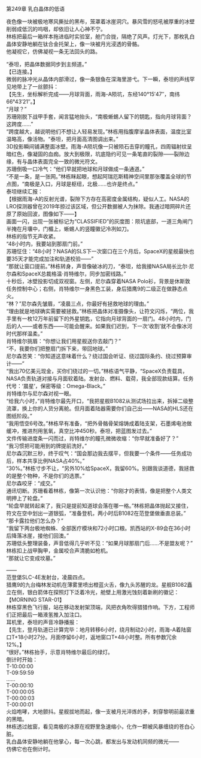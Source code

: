第249章  乳白晶体的低语

夜色像一块被极地寒风撕扯的黑布，笼罩着冰崖洞穴。暴风雪的怒吼被厚重的冰壁削弱成低沉的呜咽，却依旧让人心神不宁。  
林栋把最后一箱样本拖进临时实验室，舱门合拢，隔绝了风声。灯光下，那枚乳白晶体安静地躺在钛合金托架上，像一块被月光浸透的骨骼。  
他凝视它，仿佛凝视一条无法回头的路。

“泰坦，把晶体数据同步到主频道。”  
【已连接。】  
微弱的脉冲光从晶体内部滑过，像一条银鱼在深海里游弋。下一瞬，泰坦的声线罕见地带上了一丝颤抖：  
【先生，坐标解析完成——月球背面，雨海-A陨坑，东经140°15′47″，南纬66°43′21″。】  
“月球？”  
苏珊刚脱下战甲手套，闻言猛地抬头，“南极蜥蜴人留下的钥匙，指向月球背面？这跨度……”  
“跨度越大，越说明他们不想让人轻易发现。”林栋用指腹摩挲晶体表面，温度比室温略高，像活物。“泰坦，把月面高清图调出来。”  
3D投影瞬间铺满整面冰壁。雨海-A陨坑像一只被陨石击穿的瞳孔，四周辐射纹呈暗红色，像凝固的血痂。放大到极限，坑底隐约可见一条笔直的裂隙——裂隙边缘，有与晶体表面完全一致的微光符文。  
苏珊倒吸一口冷气：“他们早就把地球和月球做成一条通道。”  
“不是一条，是一张网。”林栋眯起眼，想起阿瑞厄斯精神空间里那张覆盖全球的节点图，“南极是入口，月球是枢纽，北极……也许是终点。”  
泰坦继续汇报：  
【根据雨海-A的反射光谱，裂隙下方存在高密度金属结构，疑似人工。NASA的LRO探测器曾在2019年掠过该区域，但公开数据被人为抹除。我通过暗网碎片还原了原始回波，图像如下——】  
画面一闪，出现一张被标记为“CLASSIFIED”的灰度图：陨坑底部，一道三角闸门半掩在月壤中，门楣上，蜥蜴人的竖瞳徽记冷冽如刀。  
林栋的指节无声收紧。  
“48小时内，我要站到那扇门前。”  
苏珊怔住：“48小时？NASA的SLS下一次窗口在三个月后，SpaceX的星舰最快也要35天才能完成加注和轨道校验——”  
“那就让窗口提前。”林栋转身，声音像破冰的刀，“泰坦，给我接NASA局长比尔·尼尔森和SpaceX总裁格温·肖特维尔，同步加密线路。”  
十秒后，冰壁投影切成双视窗。左侧，尼尔森穿着NASA Polo衫，背景是休斯敦任务控制中心；右侧，肖特维尔一身黑色工装，身后猎鹰9的二级正在做静态点火。  
“林？”尼尔森先皱眉，“凌晨三点，你最好有拯救地球的理由。”  
“理由就是地球确实需要被拯救。”林栋把晶体对准摄像头，让符文闪烁，“两位，我手里有一枚12万年前留下的外星钥匙，它指向月球背面的一扇门。48小时内，门后的人——或者东西——可能会醒来。如果我们迟到，下一次‘收割’就不会像冰河时代那样温柔。”  
肖特维尔挑眉：“你想让我们用星舰送你去敲门？”  
“不，我要你们把整扇门拆下来，带回地球。”  
尼尔森苦笑：“你知道这意味着什么？绕过国会听证、绕过国际条约、绕过预算审计——”  
“我出70亿美元现金，买你们绕过的一切。”林栋语气平静，“SpaceX负责载具，NASA负责轨道对接与月面软着陆。发射台、燃料、载荷，我全部现款结算。任务代号：‘晨星’，保密等级：Omega-Black。”  
肖特维尔与尼尔森对视一眼。  
“给我六小时，”肖特维尔最先开口，“我把星舰B1082从测试场拉出来，拆掉二级整流罩，换上你的人货分离舱。但月面着陆器需要你们自己出——NASA的HLS还在图纸阶段。”  
“我用悟空6号改。”林栋早有准备，“把外骨骼骨架熔铸成着陆支架，石墨烯电池做缓冲，推进剂用氢氧，真空比冲450秒。泰坦，把蓝图发过去。”  
文件传输进度条一闪而过，肖特维尔的瞳孔微微收缩：“你早就准备好了？”  
“我习惯把可能用到的牌提前洗好。”  
尼尔森沉默三秒，终于叹气：“国会那边我去摆平，但我要一个条件——任务成功后，样本共享比例NASA占40%。”  
“30%。”林栋寸步不让，“另外10%给SpaceX，我留60%。别跟我谈道德，我拯救的是整个物种，不是你们的选票。”  
尼尔森咬牙：“成交。”  
通讯切断。苏珊看着林栋，像第一次认识他：“你刚才的表情，像是把整个人类文明押上了轮盘。”  
“轮盘早就转起来了，我只是提前知道球会落在哪一格。”林栋把晶体抛起又接住，符文在空中划出一道银弧，“准备登机，两小时后B1082在范登堡做垂直总装。”  
“那卡露拉他们怎么办？”  
“我留下两台极地蜘蛛、全部医疗模块和72小时口粮。凯西站的X-89会在36小时后降落冰崖，接他们回澳。”  
苏珊低头整理装备，声音低得几乎听不见：“如果月球那扇门后……不是盟友呢？”  
林栋扣上战甲胸甲，金属咬合声清脆如枪机。  
“那就让它变成坟墓。”  

——  
范登堡SLC-4E发射台，凌晨四点。  
猎鹰9的九台梅林发动机在薄雾里喷出橙蓝火舌，像九头苏醒的龙。星舰B1082矗立在侧，银白箭体在探照灯下泛着冷光，舱壁上用激光蚀刻着新刷的徽记：  
【MORNING STAR-01】  
林栋穿黑色飞行服，站在移动发射架顶端，风把衣角吹得猎猎作响。下方，工程师们正把最后一箱液氢推入加注口。  
耳机里，泰坦的声音冷静播报：  
【先生，登月轨道已计算完毕：地月转移6小时，绕月制动2小时，雨海-A着陆窗口T+18小时27分。月面停留6小时，返地窗口T+48小时整。所有参数冗余12%。】  
“很好。”林栋抬手，示意肖特维尔最后的绿灯。  
倒计时开始：  
T-10:00:00  
T-09:59:59  
……  
T-00:00:10  
T-00:00:05  
T-00:00:03  
T-00:00:01  
火焰咆哮，大地颤抖。星舰拔地而起，像一支被月光淬炼的矛，刺穿黎明前最浓重的黑暗。  
林栋透过舷窗，看见南极的冰原在视野里急速缩小，化作一颗被风暴缠绕的苍白心脏。  
乳白晶体安静地躺在他掌心，每一次心跳，都发出与发动机同频的微光——  
仿佛它也在倒计时。
